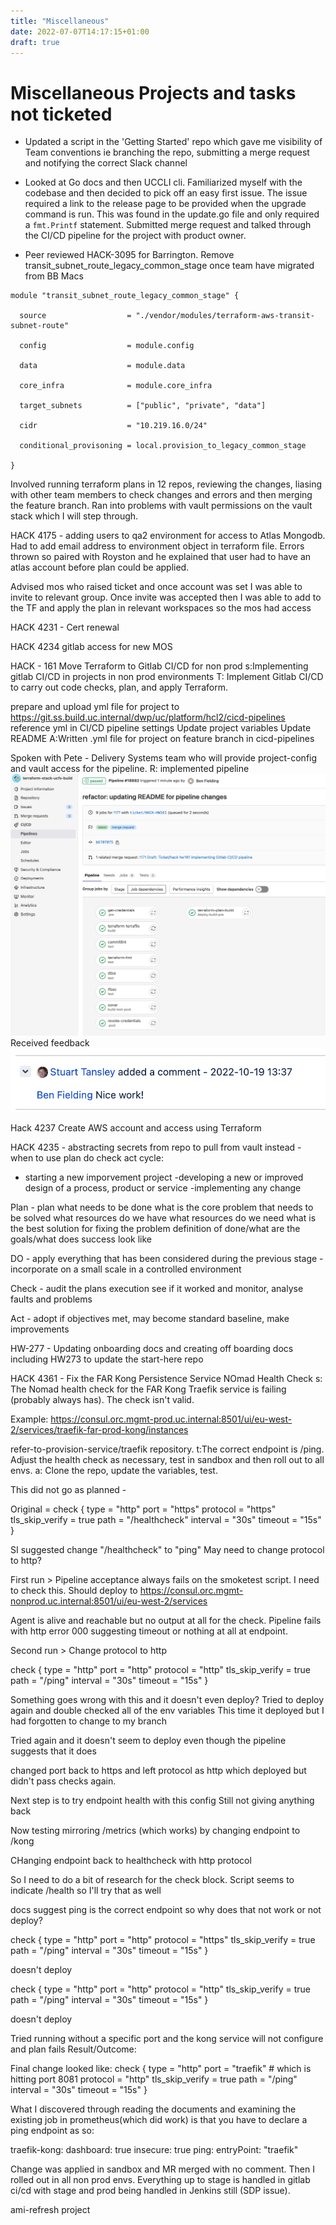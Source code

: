 ```yaml
---
title: "Miscellaneous"
date: 2022-07-07T14:17:15+01:00
draft: true
---
```


# Miscellaneous Projects and tasks not ticketed

* Updated a script in the 'Getting Started' repo which gave me visibility of Team conventions ie branching the repo, submitting a merge request and notifying the correct Slack channel

* Looked at Go docs and then UCCLI cli. Familiarized myself with the codebase and then decided to pick off an easy first issue. The issue required a link to the release page to be provided when the upgrade command is run. This was found in the update.go file and only required a `fmt.Printf` statement. Submitted merge request and talked through the CI/CD pipeline for the project with product owner.

* Peer reviewed HACK-3095 for Barrington. Remove transit_subnet_route_legacy_common_stage once team have migrated from BB Macs

```
module "transit_subnet_route_legacy_common_stage" {

  source                  = "./vendor/modules/terraform-aws-transit-subnet-route"

  config                  = module.config

  data                    = module.data

  core_infra              = module.core_infra

  target_subnets          = ["public", "private", "data"]

  cidr                    = "10.219.16.0/24"

  conditional_provisoning = local.provision_to_legacy_common_stage

}
```

Involved running terraform plans in 12 repos, reviewing the changes, liasing with other team members to check changes and errors and then merging the feature branch. Ran into problems with vault permissions on the vault stack which I will step through.

HACK 4175 - adding users to qa2 environment for access to Atlas Mongodb. Had to add email address to environment object in terraform file. Errors thrown so paired with Royston and he explained that user had to have an atlas account before plan could be applied.

Advised mos who raised ticket and once account was set I was able to invite to relevant group. Once invite was accepted then I was able to add to the TF and apply the plan in relevant workspaces so the mos had access

HACK 4231 - Cert renewal

HACK 4234 gitlab access for new MOS

HACK - 161 Move Terraform to Gitlab CI/CD for non prod
s:Implementing gitlab CI/CD in projects in non prod environments
T: Implement Gitlab CI/CD to carry out code checks, plan, and apply Terraform.

prepare and upload yml file for project to https://git.ss.build.uc.internal/dwp/uc/platform/hcl2/cicd-pipelines
reference yml in CI/CD pipeline settings
Update project variables
Update README
A:Written .yml file for project on feature branch in cicd-pipelines

Spoken with Pete - Delivery Systems team who will provide project-config and vault access for the pipeline.
R: implemented pipeline
![pipeline](pipeline.png)
Received feedback
![feedback](feedback.png)

Hack 4237 Create AWS account and access using Terraform

HACK 4235 - abstracting secrets from repo to pull from vault instead -
  when to use plan do check act cycle:
  - starting a new imporvement project
  -developing a new or improved design of a process, product or service
  -implementing any change

  Plan - plan what needs to be done
  what is the core problem that needs to be solved
  what resources do we have
  what resources do we need
  what is the best solution for fixing the problem
  definition of done/what are the goals/what does success look like

  DO - apply everything that has been considered during the previous stage -incorporate on a small scale in a controlled environment

  Check - audit the plans execution see if it worked and monitor, analyse faults and problems

  Act - adopt if objectives met, may become standard baseline, make improvements
  

HW-277 - Updating onboarding docs and creating off boarding docs including HW273 to update the start-here repo

HACK 4361 - Fix the FAR Kong Persistence Service NOmad Health Check
s: The Nomad health check for the FAR Kong Traefik service is failing (probably always has). The check isn't valid. 

Example: https://consul.orc.mgmt-prod.uc.internal:8501/ui/eu-west-2/services/traefik-far-prod-kong/instances

refer-to-provision-service/traefik repository.
t:The correct endpoint is /ping. Adjust the health check as necessary, test in sandbox and then roll out to all envs.
a: Clone the repo, update the variables, test.

This did not go as planned -

Original =
check {
        type     = "http"
        port     = "https"
        protocol = "https"
        tls_skip_verify = true
        path     = "/healthcheck"
        interval = "30s"
        timeout  = "15s"
      }

SI suggested change "/healthcheck" to "ping"
May need to change protocol to http?

First run >
Pipeline acceptance always fails on the smoketest script. I need to check this.
Should deploy to <https://consul.orc.mgmt-nonprod.uc.internal:8501/ui/eu-west-2/services>

Agent is alive and reachable but no output at all for the check. Pipeline fails with http error 000 suggesting timeout or nothing at all at endpoint.

Second run >
Change protocol to http

check {
        type     = "http"
        port     = "http"
        protocol = "http"
        tls_skip_verify = true
        path     = "/ping"
        interval = "30s"
        timeout  = "15s"
      }

Something goes wrong with this and it doesn't even deploy?
Tried to deploy again and double checked all of the env variables
This time it deployed but I had forgotten to change to my branch

Tried again and it doesn't seem to deploy even though the pipeline suggests that it does

changed port back to https and left protocol as http which deployed but didn't pass checks again.

Next step is to try endpoint health with this config
Still not giving anything back

Now testing mirroring /metrics (which works) by changing endpoint to /kong

CHanging endpoint back to healthcheck with http protocol

So I need to do a bit of research for the check block. Script seems to indicate /health so I'll try that as well

docs suggest ping is the correct endpoint so why does that not work or not deploy?

check {
        type     = "http"
        port     = "http"
        protocol = "https"
        tls_skip_verify = true
        path     = "/ping"
        interval = "30s"
        timeout  = "15s"
      }

doesn't deploy

check {
        type     = "http"
        port     = "http"
        protocol = "http"
        tls_skip_verify = true
        path     = "/ping"
        interval = "30s"
        timeout  = "15s"
      }

doesn't deploy

Tried running without a specific port and the kong service will not configure and plan fails
Result/Outcome:

Final change looked like:
  check {
    type      = "http"
    port      = "traefik" # which is hitting port 8081
    protocol  = "http"
    tls_skip_verify   = true
    path      = "/ping"
    interval  = "30s"
    timeout   = "15s"
  }

What I discovered through reading the documents and examining the existing job in prometheus(which did work) is that you have to declare a ping endpoint as so:

  traefik-kong:
    dashboard: true
    insecure: true
  ping:
    entryPoint: "traefik"

Change was applied in sandbox and MR merged with no comment. Then I rolled out in all non prod envs. Everything up to stage is handled in gitlab ci/cd with stage and prod being handled in Jenkins still (SDP issue).

ami-refresh project

